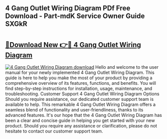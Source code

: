 ## 4 Gang Outlet Wiring Diagram PDf Free Download - Part-mdK Service Owner Guide SXGkR

# <h2><a href="http://dftykk.blite.top/?on=4+Gang+Outlet+Wiring+Diagram">🔗Download New 👉🔴 4 Gang Outlet Wiring Diagram</a></h2>

[![4 Gang Outlet Wiring Diagram download](https://i.imgur.com/lujVjoI.png)](http://dftykk.blite.top/?on=4+Gang+Outlet+Wiring+Diagram)
Hello and welcome to the user manual for your newly implemented 4 Gang Outlet Wiring Diagram. This guide is here to help you make the most of your product by providing a comprehensive overview of its features, functions, and benefits. You will find step-by-step instructions for installation, usage, maintenance, and troubleshooting. Customer Support 4 Gang Outlet Wiring Diagram Options Should you require assistance, our dedicated customer support team is available to help. This remarkable 4 Gang Outlet Wiring Diagram offers a seamless blend of functionality and user-friendliness, thanks to its advanced features. It's our hope that the 4 Gang Outlet Wiring Diagram has been a clear and concise guide in helping you get started with your new product. Should you require any assistance or clarification, please do not hesitate to contact our customer support team.
